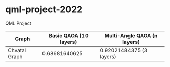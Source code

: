 # qml-project-2022
QML Project

| Graph         | Basic QAOA (10 layers) | Multi-Angle QAOA (n layers) |
|---------------|------------------------|-----------------------------|
| Chvatal Graph | 0.68681640625          | 0.92021484375    (3 layers) |
